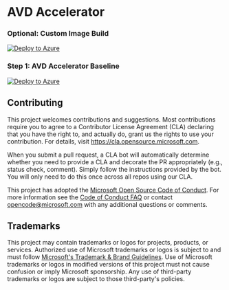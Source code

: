 # AVD Accelerator

### Optional: Custom Image Build

[![Deploy to Azure](https://aka.ms/deploytoazurebutton)](https://portal.azure.com/#blade/Microsoft_Azure_CreateUIDef/CustomDeploymentBlade/uri/https%3A%2F%2Fraw.githubusercontent.com%2Fdanycontre%2FResourceModules%2Fmain%2Fworkload%2FPortal_UI%2Fdeploy-customImage.json/uiFormDefinitionUri/https%3A%2F%2Fraw.githubusercontent.com%2Fdanycontre%2FResourceModules%2Fmain%2Fworkload%2FPortal_UI%2Fportal-ui-customImage.json)

### Step 1: AVD Accelerator Baseline

[![Deploy to Azure](https://aka.ms/deploytoazurebutton)](https://portal.azure.com/#blade/Microsoft_Azure_CreateUIDef/CustomDeploymentBlade/uri/https%3A%2F%2Fraw.githubusercontent.com%2Fdanycontre%2FResourceModules%2Fmain%2Fworkload%2FPortal_UI%2Fdeploy-main.json/uiFormDefinitionUri/https%3A%2F%2Fraw.githubusercontent.com%2Fdanycontre%2FResourceModules%2Fmain%2Fworkload%2FPortal_UI%2Fportal-ui-main.json)

## Contributing

This project welcomes contributions and suggestions.  Most contributions require you to agree to a
Contributor License Agreement (CLA) declaring that you have the right to, and actually do, grant us
the rights to use your contribution. For details, visit https://cla.opensource.microsoft.com.

When you submit a pull request, a CLA bot will automatically determine whether you need to provide
a CLA and decorate the PR appropriately (e.g., status check, comment). Simply follow the instructions
provided by the bot. You will only need to do this once across all repos using our CLA.

This project has adopted the [Microsoft Open Source Code of Conduct](https://opensource.microsoft.com/codeofconduct/).
For more information see the [Code of Conduct FAQ](https://opensource.microsoft.com/codeofconduct/faq/) or
contact [opencode@microsoft.com](mailto:opencode@microsoft.com) with any additional questions or comments.

## Trademarks

This project may contain trademarks or logos for projects, products, or services. Authorized use of Microsoft 
trademarks or logos is subject to and must follow 
[Microsoft's Trademark & Brand Guidelines](https://www.microsoft.com/en-us/legal/intellectualproperty/trademarks/usage/general).
Use of Microsoft trademarks or logos in modified versions of this project must not cause confusion or imply Microsoft sponsorship.
Any use of third-party trademarks or logos are subject to those third-party's policies.
